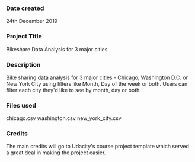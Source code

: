 ### Date created
24th December 2019

### Project Title
Bikeshare Data Analysis for 3 major cities

### Description
Bike sharing data analysis for 3 major cities - Chicago, Washington D.C. or New York City using filters like Month, Day of the week or both.
Users can filter each city they'd like to see by month, day or both. 

### Files used
chicago.csv
washington.csv
new_york_city.csv

### Credits
The main credits will go to Udacity's course project template which served a great deal in making the project easier.

